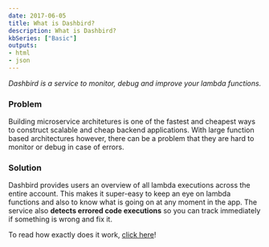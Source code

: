```yaml
---
date: 2017-06-05
title: What is Dashbird?
description: What is Dashbird?
kbSeries: ["Basic"]
outputs:
- html
- json
---
```


_Dashbird is a service to monitor, debug and improve your lambda functions._

### Problem
Building microservice architetures is one of the fastest and cheapest ways to construct scalable and cheap backend applications. With large function based architectures however, there can be a problem that they are hard to monitor or debug in case of errors.

### Solution
Dashbird provides users an overview of all lambda executions across the entire account. This makes it super-easy to keep an eye on lambda functions and also to know what is going on at any moment in the app. The service also **detects errored code executions** so you can track immediately if something is wrong and fix it.


To read how exactly does it work, [click here](/help/basic/how-it-works)!
